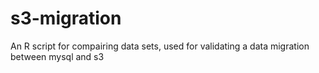 # s3-migration
An R script for compairing data sets, used for validating a data migration between mysql and s3
